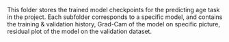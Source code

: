 This folder stores the trained model checkpoints for the predicting age task in the project. Each subfolder corresponds to a specific model, and contains the training & validation history, Grad-Cam of the model on specific picture, residual plot of the model on the validation dataset.

 